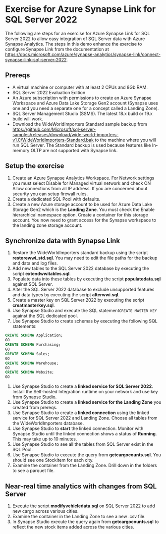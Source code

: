 # Exercise for Azure Synapse Link for SQL Server 2022

The following are steps for an exercise for Azure Synapse Link for SQL Server 2022 to allow easy integration of SQL Server data with Azure Synapse Analytics. The steps in this demo enhance the exercise to configure Synapse Link from the documentation at https://docs.microsoft.com/azure/synapse-analytics/synapse-link/connect-synapse-link-sql-server-2022.

## Prereqs

- A virtual machine or computer with at least 2 CPUs and 8Gb RAM.
- SQL Server 2022 Evaluation Edition
- An Azure subscription with permissions to create an Azure Synapse Workspace and Azure Data Lake Storage Gen2 account (Synapse uses one and you need a separate one for a concept called a Landing Zone).
- SQL Server Management Studio (SSMS). The latest 18.x build or 19.x build will work.
- Download the WideWorldImporters Standard sample backup from https://github.com/Microsoft/sql-server-samples/releases/download/wide-world-importers-v1.0/WideWorldImporters-Standard.bak to the machine where you will run SQL Server. The Standard backup is used because features like In-memory OLTP are not supported with Synapse link.

## Setup the exercise

1. Create an Azure Synapse Analytics Workspace. For Network settings you must select Disable for Managed virtual network and check ON Allow connections from all IP address. If you are concerned about security you can setup firewall rules.
1. Create a dedicated SQL Pool with defaults.
1. Create a new Azure storage account to be used for Azure Data Lake Storage Gen2 which is the **Landing Zone**. You must check the Enable hierarchical namespace option. Create a container for this storage account. You now need to grant access for the Synapse workspace to the landing zone storage account. 

## Synchronize data with Synapse Link

1. Restore the WideWorldImporters standard backup using the script **restorewwi_std.sql**. You may need to edit the file paths for the backup and data and log files.
1. Add new tables to the SQL Server 2022 database by executing the script **extendwwitables.sql**.
1. Populate data into these tables by executing the script **populatedata.sql** against SQL Server.
1. Alter the SQL Server 2022 database to exclude unsupported features and data types by executing the script **alterwwi.sql**.
1. Create a master key on SQL Server 2022 by executing the script **creatmasterkey.sql**.
1. Use Synapse Studio and execute the SQL statement`CREATE MASTER KEY` against the SQL dedicated pool.
1. Use Synapse Studio to create schemas by executing the following SQL statements:

```sql
CREATE SCHEMA Application;
GO
CREATE SCHEMA Purchasing;
GO
CREATE SCHEMA Sales;
GO
CREATE SCHEMA Warehouse;
GO
CREATE SCHEMA Website;
GO
```

1. Use Synapse Studio to create a **linked service for SQL Server 2022**. Install the Self-hosted Integration runtime on your network and use key from Synapse Studio.
1. Use Synapse Studio to create a **linked service for the Landing Zone** you created from prereqs.
1. Use Synapse Studio to create a **linked connection** using the linked service for SQL Server 2022 and Landing Zone. Choose all tables from the WideWorldImporters database.
1. Use Synapse Studio to **start** the linked connection. Monitor with Synapse Studio until the linked connection shows a status of **Running**. This may take up to 10 minutes.
1. Use Synapse Studio to see all the tables from SQL Server exist in the SQL Pool.
1. Use Synapse Studio to execute the query from **getcargocounts.sql**. You should see one StockItem for each city.
1. Examine the container from the Landing Zone. Drill down in the folders to see a parquet file.

## Near-real time analytics with changes from SQL Server

1. Execute the script **modifyvehicledata.sql** on SQL Server 2022 to add new cargo across various cities.
1. Examine the container in the Landing Zone to see a new .csv file.
1. In Synapse Studio execute the query again from **getcargocounts.sql** to reflect the new stock items added across the various cities.